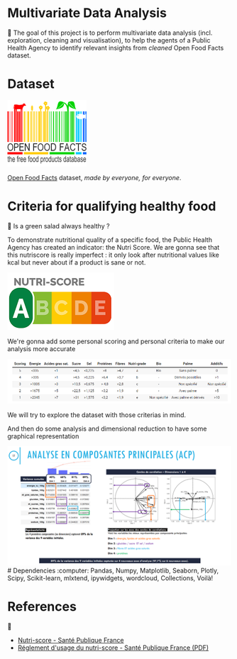 # Multivariate Data Analysis
:dart: The goal of this project is to perform multivariate data analysis (incl. exploration, cleaning and visualisation), to help the agents of a Public Health Agency to identify relevant insights from *cleaned* Open Food Facts dataset.

# Dataset
<img src="./pictures\openfoodfacts_logo.png">

[Open Food Facts](https://world.openfoodfacts.org/) dataset, *made by everyone, for everyone*.


# Criteria for qualifying healthy food 
:green_salad: Is a green salad always healthy ?

To demonstrate nutritional quality of a specific food, the Public Health Agency has created an indicator: the Nutri Score.
We are gonna see that this nutriscore is really imperfect : it only look after nutritional values like kcal but never about if a product is sane or not. 

<img src="./pictures\nutri_score_logo.png">

We're gonna add some personal scoring and personal criteria to make our analysis more accurate

<img src="./pictures\personal_scoring_criteria.png">

We will try to explore the dataset with those criterias in mind.

And then do some analysis and dimensional reduction to have some graphical representation

<img src="./pictures\acp_image.png">
# Dependencies
:computer: Pandas, Numpy, Matplotlib, Seaborn, Plotly, Scipy, Scikit-learn, mlxtend, ipywidgets, wordcloud, Collections, Voilà!

# References
:pushpin: 
- [Nutri-score - Santé Publique France](https://www.santepubliquefrance.fr/determinants-de-sante/nutrition-et-activite-physique/articles/nutri-score)
- [Réglement d'usage du nutri-score - Santé Publique France (PDF)](https://www.santepubliquefrance.fr/media/files/02-determinants-de-sante/nutrition-et-activite-physique/nutri-score/reglement-usage)